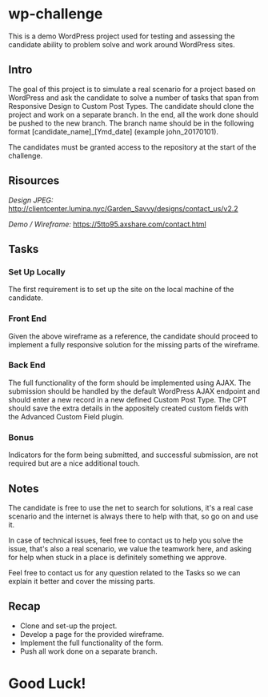 # wp-challenge

This is a demo WordPress project used for testing and assessing the candidate ability to problem solve and work around WordPress sites.

## Intro

The goal of this project is to simulate a real scenario for a project based on WordPress and ask the candidate to solve a number of tasks that span from Responsive Design to Custom Post Types. The candidate should clone the project and work on a separate branch. In the end, all the work done should be pushed to the new branch. The branch name should be in the following format [candidate_name]_[Ymd_date] (example john_20170101).

The candidates must be granted access to the repository at the start of the challenge. 

## Risources
*Design JPEG:* http://clientcenter.lumina.nyc/Garden_Savvy/designs/contact_us/v2.2

*Demo / Wireframe:* https://5tto95.axshare.com/contact.html

## Tasks
### Set Up Locally
The first requirement is to set up the site on the local machine of the candidate.

### Front End
Given the above wireframe as a reference, the candidate should proceed to implement a fully responsive solution for the missing parts of the wireframe.

### Back End
The full functionality of the form should be implemented using AJAX. The submission should be handled by the default WordPress AJAX endpoint and should enter a new record in a new defined Custom Post Type. The CPT should save the extra details in the appositely created custom fields with the Advanced Custom Field plugin.

### Bonus
Indicators for the form being submitted, and successful submission, are not required but are a nice additional touch.

## Notes

The candidate is free to use the net to search for solutions, it's a real case scenario and the internet is always there to help with that, so go on and use it. 

In case of technical issues, feel free to contact us to help you solve the issue, that's also a real scenario, we value the teamwork here, and asking for help when stuck in a place is definitely something we approve. 

Feel free to contact us for any question related to the Tasks so we can explain it better and cover the missing parts.

## Recap

- Clone and set-up the project.
- Develop a page for the provided wireframe.
- Implement the full functionality of the form.
- Push all work done on a separate branch.

# Good Luck!

